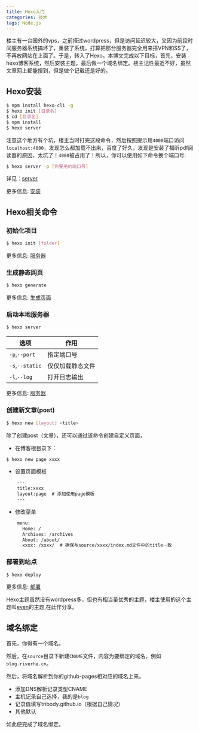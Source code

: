 ```yaml
---
title: Hexo入门
categories: 技术
tags: Node.js
---
```

楼主有一台国外的vps，之前搭过wordpress，但是访问延迟较大，又因为前段时间服务器系统搞坏了，重装了系统，打算把那台服务器完全用来搭VPN和SS了，不再放网站在上面了。于是，转入了Hexo。本博文完成以下目标，首先，安装hexo博客系统，然后安装主题，最后做一个域名绑定。楼主记性最近不好，虽然文章网上都能搜到，但是做个记载还是好的。

## Hexo安装


``` bash
$ npm install hexo-cli -g
$ hexo init [目录名]
$ cd [目录名]
$ npm install
$ hexo server
```

<!-- more -->
注意这个地方有个坑，楼主当时打完这段命令，然后按照提示用`4000`端口访问`localhost:4000`，发现怎么都加载不出来，百度了好久，发现是安装了福昕pdf阅读器的原因，太坑了！`4000`被占用了！所以，你可以使用如下命令换个端口号:
``` bash
$ hexo server -p [你要用的端口号]
```
详见：[server](https://hexo.io/docs/commands.html#server)

更多信息: [安装](https://hexo.io)

## Hexo相关命令

### 初始化项目

``` bash
$ hexo init [folder]
```

更多信息: [服务器](https://hexo.io/docs/server.html)

### 生成静态网页

``` bash
$ hexo generate
```

更多信息: [生成页面](https://hexo.io/docs/generating.html)

### 启动本地服务器

``` bash
$ hexo server
```

|选项|作用|
|------|------|
|`-p`,`--port`|指定端口号|
|`-s`,`--static`|仅仅加载静态文件|
|`-l`,`--log`|打开日志输出|

更多信息: [服务器](https://hexo.io/docs/server.html)

### 创建新文章(post)

``` bash
$ hexo new [layout] <title>
```
除了创建post（文章），还可以通过该命令创建自定义页面，

- 在博客根目录下：
``` bash
$ hexo new page xxxx
```
- 设置页面模板
``` html
	---
	title:xxxx
	layout:page  # 添加使用page模板
	---
```
- 修改菜单
``` html
	menu:
	  Home: /
	  Archives: /archives
	  About: /about/
	  xxxx: /xxxx/  # 确保与source/xxxx/index.md文件中的title一致
```

### 部署到站点

``` bash
$ hexo deploy
```
更多信息: [部署](https://hexo.io/docs/deployment.html)

Hexo主题虽然没有wordpress多，但也有相当量优秀的主题，楼主使用的这个主题叫[even](https://github.com/ahonn/hexo-theme-even)的主题,在此作分享。

## 域名绑定
首先，你得有一个域名。

然后，在`source`目录下新建`CNAME`文件，内容为要绑定的域名，例如`blog.riverhe.cn`。

然后，将域名解析到你的github-pages相对应的域名上来。

- 添加DNS解析记录类型CNAME
- 主机记录自己选择，我的是`blog`
- 记录值填写tribody.github.io（根据自己情况）
- 其他默认

如此便完成了域名绑定。